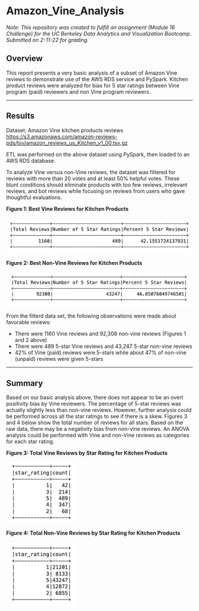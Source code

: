 # Amazon_Vine_Analysis

*Note: This repository was created to fulfill an assignment (Module 16  Challenge) for the UC Berkeley Data Analytics and Visualization Bootcamp. Submitted on 2-11-22 for grading.*


## Overview

This report presents a very basic analysis of a subset of Amazon Vine reviews to demonstrate use of the AWS RDS service and PySpark. Kitchen product reviews were analyzed for bias for 5 star ratings between Vine program (paid) reviewers and non Vine program reviewers.

---

## Results

Dataset: Amazon Vine kitchen products reviews
https://s3.amazonaws.com/amazon-reviews-pds/tsv/amazon_reviews_us_Kitchen_v1_00.tsv.gz

ETL was performed on the above dataset using PySpark, then loaded to an AWS RDS database. 

To analyze Vine versus non-Vine reviews, the dataset was filtered for reviews with more than 20 votes and at least 50% helpful votes. These blunt conditions should eliminate products with too few reviews, irrelevant reviews, and bot reviews while focusing on reviews from users who gave thoughtful evaluations.


**Figure 1: Best Vine Reviews for Kitchen Products**

![Vine.png](/Images/Vine.png)


**Figure 2: Best Non-Vine Reviews for Kitchen Products**

![NoVine.png](/Images/NoVine.png)


From the filterd data set, the following observations were made about favorable reviews:
- There were 1160 Vine reviews and 92,308 non-vine reviews (Figures 1 and 2 above)
- There were 489 5-star Vine reviews and 43,247 5-star non-vine reviews
- 42% of Vine (paid) reviews were 5-stars while about 47% of non-vine (unpaid) reviews were given 5-stars 


---

## Summary

Based on our basic analysis above, there does not appear to be an overt positivity bias by Vine reviewers. The percentage of 5-star reviews was actually slightly less than non-vine reviews. However, further analysis could be performed across all the star ratings to see if there is a skew. Figures 3 and 4 below show the total number of reviews for all stars. Based on the raw data, there may be a negativity bias from non-vine reviews. An ANOVA analysis could be performed with Vine and non-Vine reviews as categories for each star rating. 


**Figure 3: Total Vine Reviews by Star Rating for Kitchen Products**
 
![VineStar.png](/Images/VineStar.png)


**Figure 4: Total Non-Vine Reviews by Star Rating for Kitchen Products**

![NoVineStar.png](/Images/NoVineStar.png)

